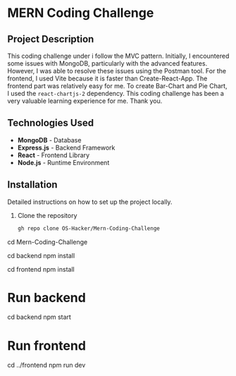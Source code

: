 # MERN Coding Challenge

## Project Description
This coding challenge under i follow the MVC pattern. 
Initially, I encountered some issues with MongoDB, particularly with the advanced features.
However, I was able to resolve these issues using the Postman tool. 
For the frontend, I used Vite because it is faster than Create-React-App. 
The frontend part was relatively easy for me. 
To create Bar-Chart and Pie Chart, I used the `react-chartjs-2` dependency.
This coding challenge has been a very valuable learning experience for me.
Thank you.

## Technologies Used
- **MongoDB** - Database
- **Express.js** - Backend Framework
- **React** - Frontend Library
- **Node.js** - Runtime Environment

## Installation
Detailed instructions on how to set up the project locally.
1. Clone the repository
   ```sh
   gh repo clone OS-Hacker/Mern-Coding-Challenge
   
cd Mern-Coding-Challenge

cd backend
npm install

cd frontend
npm install

# Run backend
cd backend
npm start

# Run frontend
cd ../frontend
npm run dev







